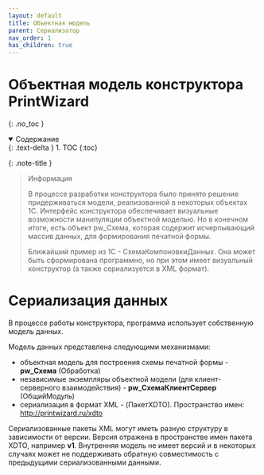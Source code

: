```yaml
---
layout: default
title: Объектная модель
parent: Сериализатор
nav_order: 1
has_children: true
---
```


# Объектная модель конструктора PrintWizard
{: .no_toc }

<details open markdown="block">
  <summary>
    Содержание
  </summary>
  {: .text-delta }
1. TOC
{:toc}
</details>

{: .note-title }
> Информация
> 
> В процессе разработки конструктора было принято решение придерживаться модели, реализованной в некоторых объектах 1С. Интерфейс конструктора обеспечивает визуальные возможности манипуляции объектной моделью. Но в конечном итоге, есть объект pw_Схема, которая содержит исчерпывающий массив данных, для формирования печатной формы.
>
> Ближайший пример из 1С - СхемаКомпоновкиДанных. Она может быть сформирована программно, но при этом имеет визуальный конструктор (а также сериализуется в XML формат).

# Сериализация данных

В процессе работы конструктора, программа использует собственную модель данных.

Модель данных представлена следующими механизмами:
- объектная модель для построения схемы печатной формы - **pw_Схема** (Обработка)
- независимые экземпляры объектной модели (для клиент-серверного взаимодействия) - **pw_СхемаКлиентСервер** (ОбщийМодуль)
- сериализация в формат XML -  (ПакетXDTO). Пространство имен: http://printwizard.ru/xdto

Сериализованные пакеты XML могут иметь разную структуру в зависимости от версии. Версия отражена в пространстве имен пакета XDTO, например **v1**. Внутренняя модель не имеет версий и в некоторых случаях может не поддерживать обратную совместимость с предыдущими сериализованными данными.